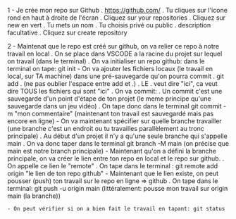1 - Je crée mon repo sur Github
    . https://github.com/
    . Tu cliques sur l'icone rond en haut à droite de l'écran
    . Cliquez sur your repositories
    . Cliquez sur new en vert
    . Tu mets un nom
    . Tu choisis privé ou public
    . description facultative
    . Cliquez sur create repository

2 - Maintenat que le repo est créé sur github, on va relier ce repo à notre travail en local
    . On se place dans VSCODE a la racine du projet sur lequel on travail (dans le terminal)
    . On va initialiser un repo github: dans le terminal on tape: git init
    - On va ajouter les fichiers locaux (le travail en local, sur TA machine) dans une pré-sauvegarde qu'on pourra commit
        . git add .  (ne pas oublier l'espace entre add et .)
        . LE . veut dire "ici", ca veut dire TOUS les fichiers qui sont "ici"
    . On va commit:
        . Un commit c'est une sauvegarde d'un point d'étape de ton projet (le meme principe qu'une sauvegarde dans un jeu vidéo)
        . On tape donc dans le terminal git commit -m "mon commentaire" (maintenant ton travail est sauvegardé mais pas encore en ligne)
    - On va maintenant spécifier sur quelle branche travailler (une branche c'est un endroit ou tu travailles parallèlement au tronc principale)
        . Au début d'un projet il n'y a qu'une seule branche qui s'appelle main
        . On va donc taper dans le terminal git branch -M main (on précise que main est notre branch principale)
    - Maintenant qu'on a défini la branche principale, on va créer le lien entre ton repo en local et le repo sur github.
        . On appelle ce lien le "remote"
        . On tape dans le terminal : git remote add origin "le lien de ton repo github"
    - Maintenant que le lien existe, on peut pousser (push) ton travail sur le repo en ligne => github
        . On tape dans le terminal: git push -u origin main (littéralement: pousse mon travail sur origin main (la branche))

    - On peut vérifier si on a bien fait le travail en tapant: git status
    
